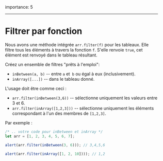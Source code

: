 importance: 5

---

# Filtrer par fonction

Nous avons une méthode intégrée `arr.filter(f)` pour les tableaux. Elle filtre tous les éléments à travers la fonction `f`. S'elle renvoie `true`, cet élément est renvoyé dans le tableau résultant.

Créez un ensemble de filtres "prêts à l'emploi":

- `inBetween(a, b)` -- entre `a` et` b` ou égal à eux (inclusivement).
- `inArray([...])` -- dans le tableau donné.

L'usage doit être comme ceci :

- `arr.filter(inBetween(3,6))` -- sélectionne uniquement les valeurs entre 3 et 6.
- `arr.filter(inArray([1,2,3]))` -- sélectionne uniquement les éléments correspondant à l'un des membres de `[1,2,3]`.

Par exemple :

```js
/* .. votre code pour inBetween et inArray */
let arr = [1, 2, 3, 4, 5, 6, 7];

alert(arr.filter(inBetween(3, 6))); // 3,4,5,6

alert(arr.filter(inArray([1, 2, 10]))); // 1,2
```

